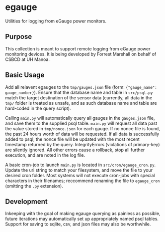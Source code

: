 # egauge
  Utilities for logging from eGauge power monitors.

## Purpose
  This collection is meant to support remote logging from eGauge power monitoring devices.  It is being developed by Forrest Marshall on behalf of CSBCD at UH Manoa.

## Basic Usage
  Add all relavent egauges to the `tmp/gauges.json` file (form: `{"gauge_name": gauge_number}`).
  Ensure that the database name and table in `src/psql.py` match the target destination of the sensor data (currently, all data in the `tmp/` folder is treated as unsafe, and as such database name and table are hard-coded in the query script).

  Calling `main.py` will automatically query all gauges in the `gauges.json` file, and save them to the supplied psql table.
  `main.py` will request all data past the value stored in `tmp/nonce.json` for each gauge.
  If no nonce file is found, the past 24 hours worth of data will be requested.
  If all data is successfully added to psql, the nonce file will be updated with the most recent timestamp returned by the query.  IntegrityErrors (violations of primary-key) are silently ignored.
  All other errors cause a rollback, stop all further execution, and are noted in the log file.

  A basic cron-job to launch `main.py` is located in `src/cron/egauge_cron.py`.
  Update the uri string to match your filesystem, and move the file to your desired cron folder.
  Most systems will not execute cron-jobs with special characters in their filenames; reccommend renaming the file to `egauge_cron` (omitting the `.py` extension).

## Development
  Inkeeping with the goal of making egauge querying as painless as possible, future iterations may automatically set up appropriately named psql tables.
  Support for saving to sqlite, csv, and json files may also be worthwhile.

